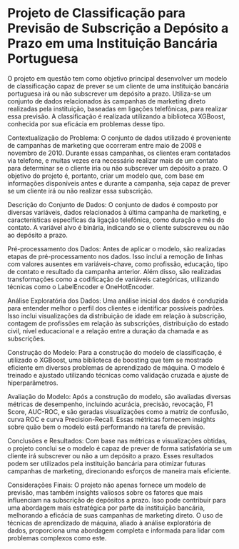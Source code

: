 # Projeto de Classificação para Previsão de Subscrição a Depósito a Prazo em uma Instituição Bancária Portuguesa

O projeto em questão tem como objetivo principal desenvolver um modelo de classificação capaz de prever se um cliente de uma instituição bancária portuguesa irá ou não subscrever um depósito a prazo. Utiliza-se um conjunto de dados relacionados às campanhas de marketing direto realizadas pela instituição, baseadas em ligações telefônicas, para realizar essa previsão. A classificação é realizada utilizando a biblioteca XGBoost, conhecida por sua eficácia em problemas desse tipo.

Contextualização do Problema:
O conjunto de dados utilizado é proveniente de campanhas de marketing que ocorreram entre maio de 2008 e novembro de 2010. Durante essas campanhas, os clientes eram contatados via telefone, e muitas vezes era necessário realizar mais de um contato para determinar se o cliente iria ou não subscrever um depósito a prazo. O objetivo do projeto é, portanto, criar um modelo que, com base em informações disponíveis antes e durante a campanha, seja capaz de prever se um cliente irá ou não realizar essa subscrição.

Descrição do Conjunto de Dados:
O conjunto de dados é composto por diversas variáveis, dados relacionados à última campanha de marketing, e características específicas da ligação telefônica, como duração e mês do contato. A variável alvo é binária, indicando se o cliente subscreveu ou não ao depósito a prazo.

Pré-processamento dos Dados:
Antes de aplicar o modelo, são realizadas etapas de pré-processamento nos dados. Isso inclui a remoção de linhas com valores ausentes em variáveis-chave, como profissão, educação, tipo de contato e resultado da campanha anterior. Além disso, são realizadas transformações como a codificação de variáveis categóricas, utilizando técnicas como o LabelEncoder e OneHotEncoder.

Análise Exploratória dos Dados:
Uma análise inicial dos dados é conduzida para entender melhor o perfil dos clientes e identificar possíveis padrões. Isso inclui visualizações da distribuição de idade em relação à subscrição, contagem de profissões em relação às subscrições, distribuição do estado civil, nível educacional e a relação entre a duração da chamada e as subscrições.

Construção do Modelo:
Para a construção do modelo de classificação, é utilizado o XGBoost, uma biblioteca de boosting que tem se mostrado eficiente em diversos problemas de aprendizado de máquina. O modelo é treinado e ajustado utilizando técnicas como validação cruzada e ajuste de hiperparâmetros.

Avaliação do Modelo:
Após a construção do modelo, são avaliadas diversas métricas de desempenho, incluindo acurácia, precisão, revocação, F1 Score, AUC-ROC, e são geradas visualizações como a matriz de confusão, curva ROC e curva Precision-Recall. Essas métricas fornecem insights sobre quão bem o modelo está performando na tarefa de previsão.

Conclusões e Resultados:
Com base nas métricas e visualizações obtidas, o projeto conclui se o modelo é capaz de prever de forma satisfatória se um cliente irá subscrever ou não a um depósito a prazo. Esses resultados podem ser utilizados pela instituição bancária para otimizar futuras campanhas de marketing, direcionando esforços de maneira mais eficiente.

Considerações Finais:
O projeto não apenas fornece um modelo de previsão, mas também insights valiosos sobre os fatores que mais influenciam na subscrição de depósitos a prazo. Isso pode contribuir para uma abordagem mais estratégica por parte da instituição bancária, melhorando a eficácia de suas campanhas de marketing direto. O uso de técnicas de aprendizado de máquina, aliado à análise exploratória de dados, proporciona uma abordagem completa e informada para lidar com problemas complexos como este.
